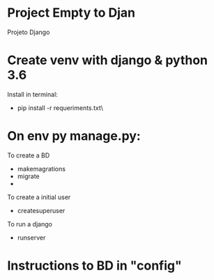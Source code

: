 # Project Empty to Djan
Projeto Django


# Create venv with django & python 3.6

Install in terminal:
- pip install -r requeriments.txt\

# On env py manage.py:

To create a BD
- makemagrations
- migrate
- 
To create a initial user
- createsuperuser 

To run a django
- runserver

# Instructions to BD in "config"
